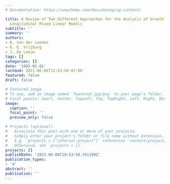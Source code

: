 ```yaml
---
# Documentation: https://wowchemy.com/docs/managing-content/

title: A Review of Two Different Approaches for the Analysis of Growth Data Using
  Longitudinal Mixed Linear Models
subtitle: ''
summary: ''
authors:
- R. Van der Leeden
- K. E. Vrijburg
- J. De Leeuw
tags: []
categories: []
date: '1992-01-01'
lastmod: 2021-06-06T12:53:50-07:00
featured: false
draft: false

# Featured image
# To use, add an image named `featured.jpg/png` to your page's folder.
# Focal points: Smart, Center, TopLeft, Top, TopRight, Left, Right, BottomLeft, Bottom, BottomRight.
image:
  caption: ''
  focal_point: ''
  preview_only: false

# Projects (optional).
#   Associate this post with one or more of your projects.
#   Simply enter your project's folder or file name without extension.
#   E.g. `projects = ["internal-project"]` references `content/project/deep-learning/index.md`.
#   Otherwise, set `projects = []`.
projects: []
publishDate: '2021-06-06T19:53:50.551199Z'
publication_types:
- '4'
abstract: ''
publication: ''
---
```

